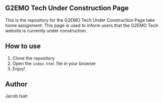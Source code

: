 ## G2EMO Tech Under Construction Page

This is the repository for the G2EMO Tech Under Construction Page take home assignment. This page is used to inform users that the G2EMO Tech website is currently under construction.

## How to use

1. Clone the repository
2. Open the `index.html` file in your browser
3. Enjoy!

## Author
Jacob Isah

